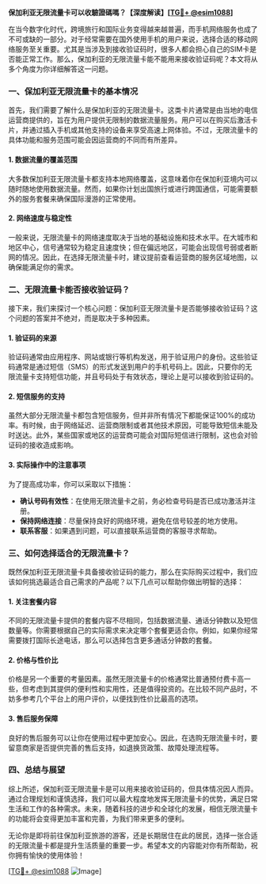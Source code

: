 **保加利亚无限流量卡可以收驗證碼嗎？【深度解读】[[TG💪+ @esim1088](https://t.me/s/esim1088)]**

在当今数字化时代，跨境旅行和国际业务变得越来越普遍，而手机网络服务也成了不可或缺的一部分。对于经常需要在国外使用手机的用户来说，选择合适的移动网络服务至关重要。尤其是当涉及到接收验证码时，很多人都会担心自己的SIM卡是否能正常工作。那么，保加利亚的无限流量卡能不能用来接收验证码呢？本文将从多个角度为你详细解答这一问题。

### 一、保加利亚无限流量卡的基本情况

首先，我们需要了解什么是保加利亚的无限流量卡。这类卡片通常是由当地的电信运营商提供的，旨在为用户提供无限制的数据流量服务。用户可以在购买后激活卡片，并通过插入手机或其他支持的设备来享受高速上网体验。不过，无限流量卡的具体功能和服务范围可能会因运营商的不同而有所差异。

#### 1. 数据流量的覆盖范围
大多数保加利亚无限流量卡都支持本地网络覆盖，这意味着你在保加利亚境内可以随时随地使用数据流量。然而，如果你计划出国旅行或进行跨国通信，可能需要额外的服务套餐来确保国际漫游的正常使用。

#### 2. 网络速度与稳定性
一般来说，无限流量卡的网络速度取决于当地的基础设施和技术水平。在大城市和地区中心，信号通常较为稳定且速度快；但在偏远地区，可能会出现信号弱或者断网的情况。因此，在选择无限流量卡时，建议提前查看运营商的服务区域地图，以确保能满足你的需求。

### 二、无限流量卡能否接收验证码？

接下来，我们来探讨一个核心问题：保加利亚无限流量卡是否能够接收验证码？这个问题的答案并不绝对，而是取决于多种因素。

#### 1. 验证码的来源
验证码通常由应用程序、网站或银行等机构发送，用于验证用户的身份。这些验证码通常是通过短信（SMS）的形式发送到用户的手机号码上。因此，只要你的无限流量卡支持短信功能，并且号码处于有效状态，理论上是可以接收到验证码的。

#### 2. 短信服务的支持
虽然大部分无限流量卡都包含短信服务，但并非所有情况下都能保证100%的成功率。有时候，由于网络延迟、运营商限制或者其他技术原因，可能导致短信未能及时送达。此外，某些国家或地区的运营商可能会对国际短信进行限制，这也会对验证码的接收造成影响。

#### 3. 实际操作中的注意事项
为了提高成功率，你可以采取以下措施：
- **确认号码有效性**：在使用无限流量卡之前，务必检查号码是否已成功激活并注册。
- **保持网络连接**：尽量保持良好的网络环境，避免在信号较差的地方使用。
- **联系客服**：如果遇到问题，可以直接联系运营商的客服寻求帮助。

### 三、如何选择适合的无限流量卡？

既然保加利亚无限流量卡具备接收验证码的能力，那么在实际购买过程中，我们应该如何挑选最适合自己需求的产品呢？以下几点可以帮助你做出明智的选择：

#### 1. 关注套餐内容
不同的无限流量卡提供的套餐内容不尽相同，包括数据流量、通话分钟数以及短信数量等。你需要根据自己的实际需求来决定哪个套餐更适合你。例如，如果你经常需要拨打国际长途电话，那么可以选择包含更多通话分钟数的套餐。

#### 2. 价格与性价比
价格是另一个重要的考量因素。虽然无限流量卡的价格通常比普通预付费卡高一些，但考虑到其提供的便利性和实用性，还是值得投资的。在比较不同产品时，不妨多参考几个平台上的用户评价，以便找到性价比最高的选项。

#### 3. 售后服务保障
良好的售后服务可以让你在使用过程中更加安心。因此，在选购无限流量卡时，要留意商家是否提供完善的售后支持，如退换货政策、故障处理流程等。

### 四、总结与展望

综上所述，保加利亚无限流量卡是可以用来接收验证码的，但具体情况因人而异。通过合理规划和谨慎选择，我们可以最大程度地发挥无限流量卡的优势，满足日常生活和工作的各种需求。未来，随着科技的进步和全球化的发展，相信无限流量卡的功能将会变得更加丰富和完善，为我们带来更多的便利。

无论你是即将前往保加利亚旅游的游客，还是长期居住在此的居民，选择一张合适的无限流量卡都是提升生活质量的重要一步。希望本文的内容能对你有所帮助，祝你拥有愉快的使用体验！

[[TG💪+ @esim1088](https://t.me/s/esim1088) ![Image](https://i.postimg.cc/4NQfJmqS/Snipaste-2025-05-13-00-14-12.png)]